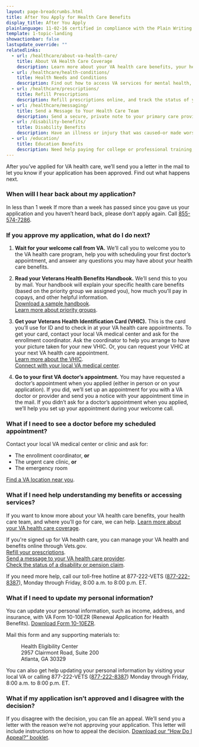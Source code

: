 ```yaml
---
layout: page-breadcrumbs.html
title: After You Apply for Health Care Benefits
display_title: After You Apply
plainlanguage: 11-02-16 certified in compliance with the Plain Writing Act
template: 1-topic-landing
showactionbar: false
lastupdate_override: ""
relatedlinks:
  - url: /healthcare/about-va-health-care/
    title: About VA Health Care Coverage
    description: Learn more about your VA health care benefits, your health care team, and where you’ll go for care.
  - url: /healthcare/health-conditions/
    title: Health Needs and Conditions
    description: Find out how to access VA services for mental health, women’s health, and other specific needs.
  - url: /healthcare/prescriptions/
    title: Refill Prescriptions
    description: Refill prescriptions online, and track the status of your refills.
  - url: /healthcare/messaging/
    title: Send a Message to Your Health Care Team
    description: Send a secure, private note to your primary care provider or other members of your VA health care team.
  - url: /disability-benefits/
    title: Disability Benefits
    description: Have an illness or injury that was caused—or made worse—your active-duty service? Find out if you can get disability compensation (monthly payments) from VA.
  - url: /education/
    title: Education Benefits
    description: Need help paying for college or professional training, picking a school, or exploring career options? Find out if you can get financial support and counseling from VA.
---
```


<div class="va-introtext">

After you’ve applied for VA health care, we’ll send you a letter in the mail to let you know if your application has been approved. Find out what happens next.

<div class="feature" markdown=“1”>

### When will I hear back about my application?

<div class="card information" markdown="0">
<span class="number">In less than 1 week</span>
<span class="description">If more than a week has passed since you gave us your application and you haven’t heard back, please don’t apply again. Call <a href="tel:+18555747286">855-574-7286</a>.</span>
</div>

</div>

### If you approve my application, what do I do next?

<ol class="process">
<li class="process-step list-one">

**Wait for your welcome call from VA.** We’ll call you to welcome you to the VA health care program, help you with scheduling your first doctor’s appointment, and answer any questions you may have about your health care benefits.

</li>

<li class="process-step list-two">

**Read your Veterans Health Benefits Handbook.** We’ll send this to you by mail. Your handbook will explain your specific health care benefits (based on the priority group we assigned you), how much you’ll pay in copays, and other helpful information. <br />
[Download a sample handbook](https://www.va.gov/healthbenefits/vhbh/publications/vhbh_sample_handbook_2014.pdf). <br /> 
[Learn more about priority groups](https://www.va.gov/healthbenefits/resources/priority_groups.asp). 

</li>

<li class="process-step list-three">

**Get your Veterans Health Identification Card (VHIC).** This is the card you’ll use for ID and to check in at your VA health care appointments. To get your card, contact your local VA medical center and ask for the enrollment coordinator. Ask the coordinator to help you arrange to have your picture taken for your new VHIC. Or, you can request your VHIC at your next VA health care appointment. <br /> [Learn more about the VHIC](https://www.va.gov/HEALTHBENEFITS/vhic/index.asp). <br />
[Connect with your local VA medical center](https://www.va.gov/health/vamc/). 

</li>

<li class="process-step list-four">

**Go to your first VA doctor’s appointment.** You may have requested a doctor’s appointment when you applied (either in person or on your application). If you did, we’ll set up an appointment for you with a VA doctor or provider and send you a notice with your appointment time in the mail. If you didn’t ask for a doctor’s appointment when you applied, we’ll help you set up your appointment during your welcome call. 

</li>
</ol>

### What if I need to see a doctor before my scheduled appointment?

Contact your local VA medical center or clinic and ask for:
- The enrollment coordinator, **or**
- The urgent care clinic, **or**
- The emergency room

[Find a VA location near you](https://www.va.gov/directory/guide/division.asp?dnum=1).

### What if I need help understanding my benefits or accessing services? 

If you want to know more about your VA health care benefits, your health care team, and where you’ll go for care, we can help. [Learn more about your VA health care coverage](/healthcare/about-va-health-care/).

If you're signed up for VA health care, you can manage your VA health and benefits online through Vets.gov. <br />
[Refill your prescriptions](/healthcare/prescriptions/). <br />
[Send a message to your VA health care provider](/healthcare/messaging/). <br />
[Check the status of a disability or pension claim](/track-claims/). 

If you need more help, call our toll-free hotline at 877-222-VETS (<a href="tel:+1phonenumber">877-222-8387</a>), Monday through Friday, 8:00 a.m. to 8:00 p.m. ET.

### What if I need to update my personal information?

You can update your personal information, such as income, address, and insurance, with VA Form 10-10EZR (Renewal Application for Health Benefits). [Download Form 10-10EZR](http://www.va.gov/vaforms/medical/pdf/vha-10-10ezr-fill.pdf). 

Mail this form and any supporting materials to:

<dl class="va-address-block">
<dd>Health Eligibility Center</dd>
<dd>2957 Clairmont Road, Suite 200</dd>
<dd>Atlanta, GA 30329</dd>
</dl>
 
You can also get help updating your personal information by visiting your local VA or calling 877-222-VETS (<a href="tel:+1phonenumber">877-222-8387</a>) Monday through Friday, 8:00 a.m. to 8:00 p.m. ET. 

### What if my application isn’t approved and I disagree with the decision? 

If you disagree with the decision, you can file an appeal. We’ll send you a letter with the reason we’re not approving your application. This letter will include instructions on how to appeal the decision. [Download our “How Do I Appeal?” booklet](http://www.bva.va.gov/docs/Pamphlets/How-Do-I-Appeal-Booklet--508Compliance.pdf).
